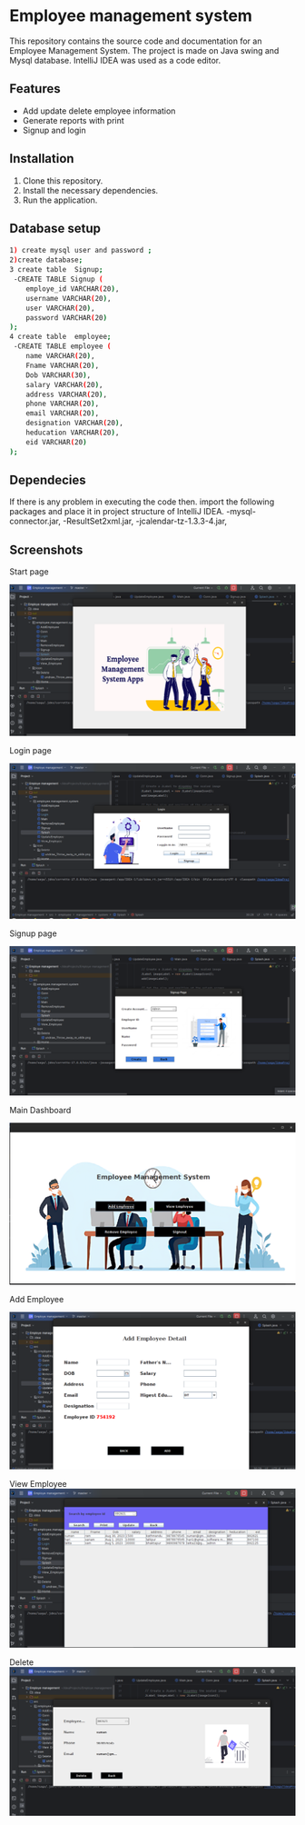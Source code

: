 
# Employee management system

This repository contains the source code and documentation for an Employee Management System.
The project is made on Java swing and Mysql database. IntelliJ IDEA was used as a code editor.

## Features

- Add update delete employee information
- Generate reports with print 
- Signup and login


## Installation

1. Clone this repository.
2. Install the necessary dependencies.
3. Run the application.

## Database setup
```bash
1) create mysql user and password ;
2)create database;
3 create table  Signup;
 -CREATE TABLE Signup (
    employe_id VARCHAR(20),
    username VARCHAR(20),
    user VARCHAR(20),
    password VARCHAR(20)
);
4 create table  employee;
 -CREATE TABLE employee (
    name VARCHAR(20),
    Fname VARCHAR(20),
    Dob VARCHAR(30),
    salary VARCHAR(20),
    address VARCHAR(20),
    phone VARCHAR(20),
    email VARCHAR(20),
    designation VARCHAR(20),
    heducation VARCHAR(20),
    eid VARCHAR(20)
);
```
    
## Dependecies 
If there is any problem in  executing the code then.
import  the following packages and place it in project structure of IntelliJ IDEA.
-mysql-connector.jar,
-ResultSet2xml.jar,
-jcalendar-tz-1.3.3-4.jar,


## Screenshots

Start page

![Start](https://github.com/bistakazi098/Employee_management_system/blob/master/Screenshort/Screenshot%20from%202023-08-17%2011-53-44.png)

Login page

![Login](https://github.com/bistakazi098/Employee_management_system/blob/master/Screenshort/Screenshot%20from%202023-08-17%2011-54-47.png)

Signup page

![Signup](https://github.com/bistakazi098/Employee_management_system/blob/master/Screenshort/Screenshot%20from%202023-08-17%2011-55-10.png)

Main Dashboard

![Main Dashboard](https://github.com/bistakazi098/Employee_management_system/blob/master/Screenshort/Signup.png)

Add Employee

![Add](https://github.com/bistakazi098/Employee_management_system/blob/master/Screenshort/Screenshot%20from%202023-08-17%2011-56-11.png)

View Employee
![Delete](https://github.com/bistakazi098/Employee_management_system/blob/master/Screenshort/Screenshot%20from%202023-08-17%2011-56-33.png)

Delete
![Delete](https://github.com/bistakazi098/Employee_management_system/blob/master/Screenshort/Screenshot%20from%202023-08-17%2011-57-28.png)
